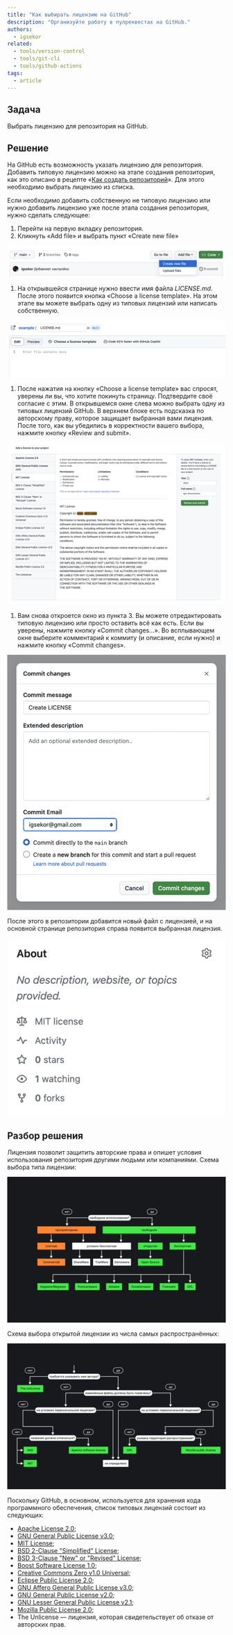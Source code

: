 ```yaml
---
title: "Как выбирать лицензию на GitHub"
description: "Организуйте работу в пулреквестах на GitHub."
authors:
  - igsekor
related:
  - tools/version-control
  - tools/git-cli
  - tools/github-actions
tags:
  - article
---
```


## Задача

Выбрать лицензию для репозитория на GitHub.

## Решение

На GitHub есть возможность указать лицензию для репозитория. Добавить типовую лицензию можно на этапе создания репозитория, как это описано в рецепте «[Как создать репозиторий](https://doka.guide/recipes/github-new-repo/)». Для этого необходимо выбрать лицензию из списка.

Если необходимо добавить собственную не типовую лицензию или нужно добавить лицензию уже после этапа создания репозитория, нужно сделать следующее:

1. Перейти на первую вкладку репозитория.
2. Кликнуть «Add file» и выбрать пункт «Create new file»

![](images/create-file.png)

1. На открывшейся странице нужно ввести имя файла _LICENSE.md_. После этого появится кнопка «Choose a license template». На этом этапе вы можете выбрать одну из типовых лицензий или написать собственную.

![](images/choose-license.png)

1. После нажатия на кнопку «Choose a license template» вас спросят, уверены ли вы, что хотите покинуть страницу. Подтвердите своё согласие с этим. В открывшемся окне слева можно выбрать одну из типовых лицензий GitHub. В верхнем блоке есть подсказка по авторскому праву, которое защищает выбранная вами лицензия. После того, как вы убедились в корректности вашего выбора, нажмите кнопку «Review and submit».

![](images/license-templates.png)

1. Вам снова откроется окно из пункта 3. Вы можете отредактировать типовую лицензию или просто оставить всё как есть. Если вы уверены, нажмите кнопку «Commit changes…». Во всплывающем окне выберите комментарий к коммиту (и описание, если нужно) и нажмите кнопку «Commit changes».

![](images/commit-changes.png)

После этого в репозитории добавится новый файл с лицензией, и на основной  странице репозитория справа появится выбранная лицензия.

![](images/new-license-in-repo.png)

## Разбор решения

Лицензия позволит защитить авторские права и опишет условия использования репозитория другими людьми или компаниями. Схема выбора типа лицензии:

![](images/license-types.png)

Схема выбора открытой лицензии из числа самых распространённых:

![](images/open-license-choice.png)

Поскольку GitHub, в основном, используется для хранения кода программного обеспечения, список типовых лицензий состоит из следующих:

- [Apache License 2.0](https://www.apache.org/licenses/LICENSE-2.0);
- [GNU General Public License v3.0](https://www.gnu.org/licenses/gpl-3.0.en.html);
- [MIT License](https://opensource.org/license/mit/);
- [BSD 2-Clause "Simplified" License](https://opensource.org/license/bsd-2-clause/);
- [BSD 3-Clause "New" or "Revised" License](https://opensource.org/license/bsd-3-clause/);
- [Boost Software License 1.0](https://www.boost.org/users/license.html);
- [Creative Commons Zero v1.0 Universal](https://creativecommons.org/publicdomain/zero/1.0/);
- [Eclipse Public License 2.0](https://www.eclipse.org/legal/epl-2.0/);
- [GNU Affero General Public License v3.0](https://www.gnu.org/licenses/agpl-3.0.en.html);
- [GNU General Public License v2.0](https://www.gnu.org/licenses/old-licenses/gpl-2.0.en.html);
- [GNU Lesser General Public License v2.1](https://www.gnu.org/licenses/old-licenses/lgpl-2.1.en.html);
- [Mozilla Public License 2.0](https://www.mozilla.org/en-US/MPL/2.0/);
- The Unlicense — лицензия, которая свидетельствует об отказе от авторских прав.
